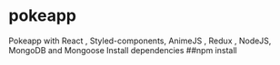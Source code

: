 # pokeapp
Pokeapp with React , Styled-components, AnimeJS , Redux , NodeJS, MongoDB and Mongoose
Install dependencies 
##npm install
